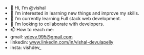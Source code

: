 - 👋 Hi, I’m @vishal
- 👀 I’m interested in learning new things and improve my skills.
- 🌱 I’m currently learning Full stack web development.
- 💞️ I’m looking to collaborate with developers.
- 📫 How to reach me:
- gmail: vdevv.995@gmail.com
- linkedin: www.linkedin.com/in/vishal-devulapelly
- insta: vishdev_

<!---
vishaldev25/vishaldev25 is a ✨ special ✨ repository because its `README.md` (this file) appears on your GitHub profile.
You can click the Preview link to take a look at your changes.
--->
